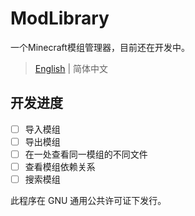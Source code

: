 # ModLibrary

一个Minecraft模组管理器，目前还在开发中。

> [English](README.md) | 简体中文

## 开发进度

- [ ] 导入模组
- [ ] 导出模组
- [ ] 在一处查看同一模组的不同文件
- [ ] 查看模组依赖关系
- [ ] 搜索模组

此程序在 GNU 通用公共许可证下发行。
